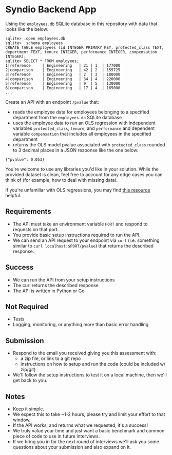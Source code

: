 # Syndio Backend App

Using the `employees.db` SQLite database in this repository with data that looks like the below:

```
sqlite> .open employees.db
sqlite> .schema employees
CREATE TABLE employees (id INTEGER PRIMARY KEY, protected_class TEXT, department TEXT, tenure INTEGER, performance INTEGER, compensation INTEGER);
sqlite> SELECT * FROM employees;
1|reference     | Engineering   | 21 | 1  | 177000
2|comparison    | Engineering   | 42 | 2  | 155725
3|reference     | Engineering   | 2  | 3  | 180000
4|comparison    | Engineering   | 34 | 4  | 220000
5|reference     | Engineering   | 9  | 5  | 130000
6|comparison    | Engineering   | 17 | 4  | 165000
...
```

Create an API with an endpoint `/pvalue` that:
* reads the employee data for employees belonging to a specified department from the `employees.db` SQLite database
* uses the employee data to run an OLS regression with independent variables `protected_class`, `tenure`, and `performance` and dependent variable `compensation` that includes all employees in the specified department
* returns the OLS model pvalue associated with `protected_class` rounded to 3 decimal places in a JSON response like the one below:

```
{"pvalue": 0.053}
```

You're welcome to use any libraries you'd like in your solution. While the provided dataset is clean, feel free to account for any edge cases you can think of (for example, how to deal with missing data).

If you're unfamiliar with OLS regressions, you may find [this resource](https://soc.utah.edu/sociology3112/regression.php) helpful.

## Requirements

- The API must take an environment variable `PORT` and respond to requests on that port.
- You provide basic setup instructions required to run the API.
- We can send an API request to your endpoint via `curl` (i.e. something similar to `curl localhost:$PORT/pvalue`) that returns the described response.

## Success

- We can run the API from your setup instructions
- The curl returns the described response
- The API is written in Python or Go

## Not Required

- Tests
- Logging, monitoring, or anything more than basic error handling

## Submission

- Respond to the email you received giving you this assessment with:
  - a zip file, or link to a git repo
  - instructions on how to setup and run the code (could be included w/ zip/git)
- We'll follow the setup instructions to test it on a local machine, then we'll get back to you.

## Notes

- Keep it simple.
- We expect this to take ~1-2 hours, please try and limit your effort to that window.
- If the API works, and returns what we requested, it's a success!
- We truly value your time and just want a basic benchmark and common piece of code to use in future interviews.
- If we bring you in for the next round of interviews we'll ask you some questions about your submission and also expand on it.
